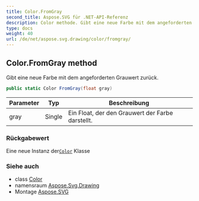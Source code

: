 ```yaml
---
title: Color.FromGray
second_title: Aspose.SVG für .NET-API-Referenz
description: Color methode. Gibt eine neue Farbe mit dem angeforderten Grauwert zurück.
type: docs
weight: 40
url: /de/net/aspose.svg.drawing/color/fromgray/
---
```

## Color.FromGray method

Gibt eine neue Farbe mit dem angeforderten Grauwert zurück.

```csharp
public static Color FromGray(float gray)
```

| Parameter | Typ | Beschreibung |
| --- | --- | --- |
| gray | Single | Ein Float, der den Grauwert der Farbe darstellt. |

### Rückgabewert

Eine neue Instanz der[`Color`](../) Klasse

### Siehe auch

* class [Color](../)
* namensraum [Aspose.Svg.Drawing](../../color/)
* Montage [Aspose.SVG](../../../)



